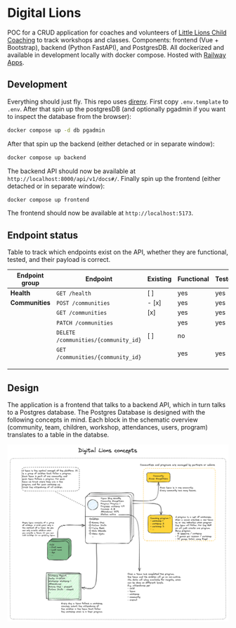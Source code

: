 # Digital Lions

POC for a CRUD application for coaches and volunteers of [Little Lions Child Coaching](https://littlelionschildcoaching.com/) to track workshops and classes. Components: frontend (Vue + Bootstrap), backend (Python FastAPI), and PostgresDB. All dockerized and available in development locally with docker compose. Hosted with [Railway Apps](https://railway.app/).


## Development

Everything should just fly. This repo uses [direnv](https://direnv.net/). First copy `.env.template` to `.env`. After that spin up the postgresDB (and optionally pgadmin if you want to inspect the database from the browser):
```bash
docker compose up -d db pgadmin
```
After that spin up the backend (either detached or in separate window):
```bash
docker compose up backend
```
The backend API should now be available at `http://localhost:8000/api/v1/docs#/`. Finally spin up the frontend (either detached or in separate window):
```bash
docker compose up frontend
```
The frontend should now be available at `http://localhost:5173`.

## Endpoint status

Table to track which endpoints exist on the API, whether they are functional, tested, and their payload is correct.

| Endpoint group  | Endpoint                             | Existing | Functional | Tested | Payload/response final |
|-----------------|--------------------------------------|----------|------------|--------|------------------------|
| **Health**      | `GET /health`                        | [ ]      | yes        | yes    | yes                    |
| **Communities** | `POST /communities`                  | - [x]      | yes        | yes    | yes                    |
|                 | `GET /communities`                   | [x]      | yes        | yes    | yes                    |
|                 | `PATCH /communities`                 |          | yes        | yes    | yes                    |
|                 | `DELETE /communities/{community_id}` | [ ]      | no         |        |                        |
|                 | `GET /communities/{community_id}`    |          | yes        | yes    |                        |
|                 |                                      |          |            |        |                        |
|                 |                                      |          |            |        |                        |
|                 |                                      |          |            |        |                        |#
## Design

The application is a frontend that talks to a backend API, which in turn talks to a Postgres database. The Postgres Database is designed with the following concepts in mind. Each block in the schematic overview (community, team, children, workshop, attendances, users, program) translates to a table in the databse.

![Database Schema](./docs/concept.png)
